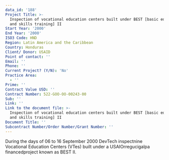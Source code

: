 ```yaml
---
data_id: '188'
Project Title: >-
  Inspection of vocational education centers built under BEST [basic education
  and skills training] II
Start Year: '2000'
End Year: '2000'
ISO3 Code: HND
Region: Latin America and the Caribbean
Country: Honduras
Client/ Donor: USAID
Point of contact: ''
Email: ''
Phone: ''
Current Project? (Y/N): 'No'
Practice Area:
  - ''
Prime: ''
Contract Value USD: ''
Contract Number: 522-GOO-OO-00243-00
Sub: ''
Link: ''
Link to the document file: >-
  Inspection of vocational education centers built under BEST [basic education
  and skills training] II
Document Title: ''
Subcontract Number/Order Number/Grant Number: ''
---
```

During the days of 06 to 16 September 2000 DevTech inspectnine Vocational Education Centers (VTes) built under a USAIOrregucigalpa financedproject known as BEST II.